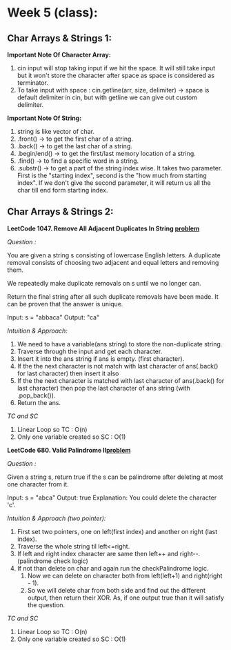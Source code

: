 # Week 5 (class):

## Char Arrays & Strings 1:

**Important Note Of Character Array:**

1. cin input will stop taking input if we hit the space. It will still take input but it won't store the character after space as space is considered as terminator.
2. To take input with space : cin.getline(arr, size, delimiter) -> space is default delimiter in cin, but with getline we can give out custom delimiter.

**Important Note Of String:**

1. string is like vector of char.
2. .front() -> to get the first char of a string.
3. .back() -> to get the last char of a string.
4. .begin/end() -> to get the first/last memory location of a string.
5. .find() -> to find a specific word in a string.
6. .substr() -> to get a part of the string index wise. It takes two parameter. First is the "starting index", second is the "how much from starting index". If we don't give the second parameter, it will return us all the char till end form starting index.

## Char Arrays & Strings 2:

**LeetCode 1047. Remove All Adjacent Duplicates In String [problem](https://leetcode.com/problems/remove-all-adjacent-duplicates-in-string/)**

<i>Question :</i>

You are given a string s consisting of lowercase English letters. A duplicate removal consists of choosing two adjacent and equal letters and removing them.

We repeatedly make duplicate removals on s until we no longer can.

Return the final string after all such duplicate removals have been made. It can be proven that the answer is unique.

Input: s = "abbaca"
Output: "ca"

<i>Intuition & Approach:</i>

1. We need to have a variable(ans string) to store the non-duplicate string.
2. Traverse through the input and get each character.
3. Insert it into the ans string if ans is empty. (first character).
4. If the the next character is not match with last character of ans(.back() for last character) then insert it also
5. If the the next character is matched with last character of ans(.back() for last character) then pop the last character of ans string (with .pop_back()).
6. Return the ans.

<i>TC and SC</i>

1. Linear Loop so TC : O(n)
2. Only one variable created so SC : O(1)

**LeetCode 680. Valid Palindrome II[problem](https://leetcode.com/problems/valid-palindrome-ii/)**

<i>Question :</i>

Given a string s, return true if the s can be palindrome after deleting at most one character from it.

Input: s = "abca"
Output: true
Explanation: You could delete the character 'c'.

<i>Intuition & Approach (two pointer):</i>

1. First set two pointers, one on left(first index) and another on right (last index).
2. Traverse the whole string til left<=right.
3. If left and right index character are same then left++ and right--. (palindrome check logic)
4. If not than delete on char and again run the checkPalindrome logic.
   1. Now we can delete on character both from left(left+1) and right(right - 1).
   2. So we will delete char from both side and find out the different output, then return their XOR. As, if one output true than it will satisfy the question.

<i>TC and SC</i>

1. Linear Loop so TC : O(n)
2. Only one variable created so SC : O(1)
